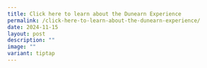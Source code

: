 ```yaml
---
title: Click here to learn about the Dunearn Experience
permalink: /click-here-to-learn-about-the-dunearn-experience/
date: 2024-11-15
layout: post
description: ""
image: ""
variant: tiptap
---
```

